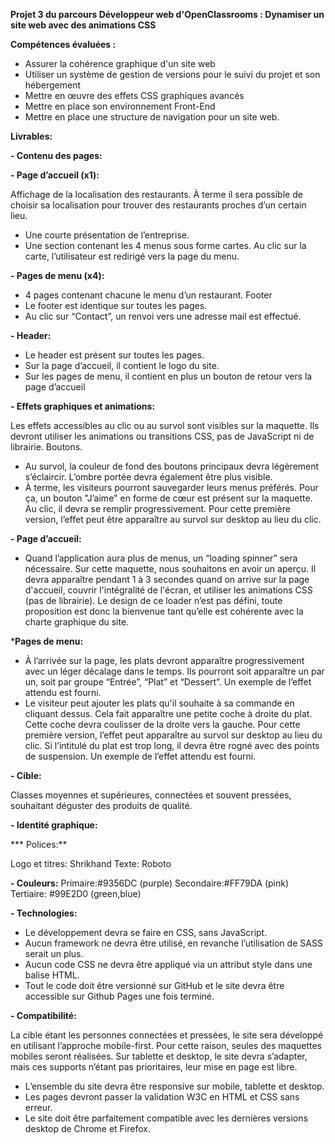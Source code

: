 ******Projet 3 du parcours Développeur web d'OpenClassrooms : Dynamiser un site web avec des animations CSS******

****Compétences évaluées :****
- Assurer la cohérence graphique d'un site web
- Utiliser un système de gestion de versions pour le suivi du projet et son hébergement
- Mettre en œuvre des effets CSS graphiques avancés
- Mettre en place son environnement Front-End
- Mettre en place une structure de navigation pour un site web.


****Livrables:**** 

**- Contenu des pages:**

**-  Page d’accueil (x1):**

Affichage de la localisation des restaurants. À terme il sera possible de choisir sa localisation pour trouver des restaurants proches d’un certain lieu.
 - Une courte présentation de l’entreprise.
 - Une section contenant les 4 menus sous forme cartes. Au clic sur la carte, l’utilisateur est redirigé vers la page du menu.

**- Pages de menu (x4):**

- 4 pages contenant chacune le menu d’un restaurant. Footer
- Le footer est identique sur toutes les pages.
- Au clic sur “Contact”, un renvoi vers une adresse mail est effectué.

**- Header:**

- Le header est présent sur toutes les pages.
- Sur la page d’accueil, il contient le logo du site.
- Sur les pages de menu, il contient en plus un bouton de retour vers la page d’accueil

**- Effets graphiques et animations:** 

Les effets accessibles au clic ou au survol sont visibles sur la maquette. 
Ils devront utiliser les animations ou transitions CSS, pas de JavaScript ni de librairie.
Boutons.

- Au survol, la couleur de fond des boutons principaux devra légèrement s’éclaircir. L’ombre portée devra également être plus visible.
- À terme, les visiteurs pourront sauvegarder leurs menus préférés. Pour ça, un bouton "J’aime" en forme de cœur est présent sur la maquette. Au clic, il devra se remplir progressivement. Pour cette première version, l’effet peut être apparaître au survol sur desktop au lieu du clic.

**- Page d’accueil:**

- Quand l’application aura plus de menus, un “loading spinner” sera nécessaire. Sur cette maquette, nous souhaitons en avoir un aperçu. Il devra apparaître pendant 1 à 3 secondes quand on arrive sur la page d'accueil, couvrir l'intégralité de l'écran, et utiliser les animations CSS (pas de librairie). Le design de ce loader n’est pas défini, toute proposition est donc la bienvenue tant qu’elle est cohérente avec la charte graphique du site.

***Pages de menu:** 

-  À l’arrivée sur la page, les plats devront apparaître progressivement avec un léger décalage dans le temps. Ils pourront soit apparaître un par un, soit par groupe “Entrée”, “Plat” et “Dessert”. Un exemple de l’effet attendu est fourni.
-  Le visiteur peut ajouter les plats qu'il souhaite à sa commande en cliquant dessus. Cela fait apparaître une petite coche à droite du plat. Cette coche devra coulisser de la droite vers la gauche. Pour cette première version, l’effet peut apparaître au survol sur desktop au lieu du clic. 
  Si l’intitulé du plat est trop long, il devra être rogné avec des points de suspension. 
  Un exemple de l’effet attendu est fourni.

**- Cible:** 

Classes moyennes et supérieures, connectées et souvent pressées, souhaitant déguster des produits de qualité.

****- Identité graphique:**** 

*** Polices:**

Logo et titres: Shrikhand 
Texte: Roboto

**- Couleurs:** 
Primaire:#9356DC (purple)
Secondaire:#FF79DA (pink)
Tertiaire: #99E2D0 (green,blue)

**- Technologies:** 

- Le développement devra se faire en CSS, sans JavaScript.
- Aucun framework ne devra être utilisé, en revanche l’utilisation de SASS serait un plus.
- Aucun code CSS ne devra être appliqué via un attribut style dans une balise HTML.
- Tout le code doit être versionné sur GitHub et le site devra être accessible sur Github Pages une 
  fois terminé.

**- Compatibilité:**

La cible étant les personnes connectées et pressées, le site sera développé en utilisant l’approche mobile-first. Pour cette raison, seules des maquettes mobiles seront réalisées.
Sur tablette et desktop, le site devra s’adapter, mais ces supports n’étant pas prioritaires,
leur mise en page est libre.

- L’ensemble du site devra être responsive sur mobile, tablette et desktop.
- Les pages devront passer la validation W3C en HTML et CSS sans erreur.
- Le site doit être parfaitement compatible avec les dernières versions desktop de
Chrome et Firefox.

